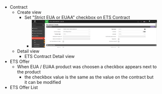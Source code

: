 - Contract
	- Create view
		- Set "Strict EUA or EUAA" checkbox on ETS Contract
			- ![1_contract_strict_eua_euaa.png](../assets/1_contract_strict_eua_euaa_1691496156618_0.png)
	- Detail view
		- ETS Contract Detail view
- ETS Offer
	- When EUA / EUAA product was choosen a checkbox appears next to the product
		- the checkbox value is the same as the value on the contract but it can be modified
- ETS Offer List